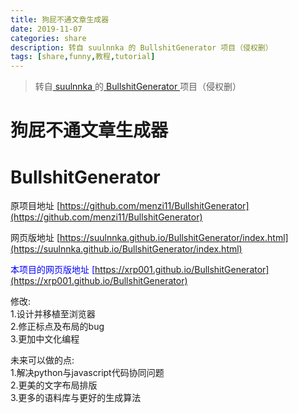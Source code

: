 ```yaml
---
title: 狗屁不通文章生成器
date: 2019-11-07
categories: share
description: 转自 suulnnka 的 BullshitGenerator 项目（侵权删）
tags: [share,funny,教程,tutorial]
---
```


> 转自[ suulnnka ](https://github.com/suulnnka)的[ BullshitGenerator ](https://github.com/suulnnka/BullshitGenerator) 项目（侵权删）

# 狗屁不通文章生成器
# BullshitGenerator

原项目地址 [https://github.com/menzi11/BullshitGenerator](https://github.com/menzi11/BullshitGenerator)

网页版地址 [https://suulnnka.github.io/BullshitGenerator/index.html](https://suulnnka.github.io/BullshitGenerator/index.html)

<font color=#0000FF >本项目的网页版地址 [https://xrp001.github.io/BullshitGenerator](https://xrp001.github.io/BullshitGenerator)</font>

修改:  
1.设计并移植至浏览器  
2.修正标点及布局的bug  
3.更加中文化编程  

未来可以做的点:  
1.解决python与javascript代码协同问题  
2.更美的文字布局排版  
3.更多的语料库与更好的生成算法  
